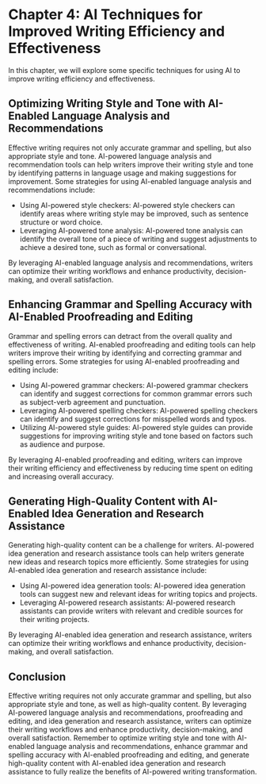 Chapter 4: AI Techniques for Improved Writing Efficiency and Effectiveness
==========================================================================

In this chapter, we will explore some specific techniques for using AI to improve writing efficiency and effectiveness.

Optimizing Writing Style and Tone with AI-Enabled Language Analysis and Recommendations
---------------------------------------------------------------------------------------

Effective writing requires not only accurate grammar and spelling, but also appropriate style and tone. AI-powered language analysis and recommendation tools can help writers improve their writing style and tone by identifying patterns in language usage and making suggestions for improvement. Some strategies for using AI-enabled language analysis and recommendations include:

* Using AI-powered style checkers: AI-powered style checkers can identify areas where writing style may be improved, such as sentence structure or word choice.
* Leveraging AI-powered tone analysis: AI-powered tone analysis can identify the overall tone of a piece of writing and suggest adjustments to achieve a desired tone, such as formal or conversational.

By leveraging AI-enabled language analysis and recommendations, writers can optimize their writing workflows and enhance productivity, decision-making, and overall satisfaction.

Enhancing Grammar and Spelling Accuracy with AI-Enabled Proofreading and Editing
--------------------------------------------------------------------------------

Grammar and spelling errors can detract from the overall quality and effectiveness of writing. AI-enabled proofreading and editing tools can help writers improve their writing by identifying and correcting grammar and spelling errors. Some strategies for using AI-enabled proofreading and editing include:

* Using AI-powered grammar checkers: AI-powered grammar checkers can identify and suggest corrections for common grammar errors such as subject-verb agreement and punctuation.
* Leveraging AI-powered spelling checkers: AI-powered spelling checkers can identify and suggest corrections for misspelled words and typos.
* Utilizing AI-powered style guides: AI-powered style guides can provide suggestions for improving writing style and tone based on factors such as audience and purpose.

By leveraging AI-enabled proofreading and editing, writers can improve their writing efficiency and effectiveness by reducing time spent on editing and increasing overall accuracy.

Generating High-Quality Content with AI-Enabled Idea Generation and Research Assistance
---------------------------------------------------------------------------------------

Generating high-quality content can be a challenge for writers. AI-powered idea generation and research assistance tools can help writers generate new ideas and research topics more efficiently. Some strategies for using AI-enabled idea generation and research assistance include:

* Using AI-powered idea generation tools: AI-powered idea generation tools can suggest new and relevant ideas for writing topics and projects.
* Leveraging AI-powered research assistants: AI-powered research assistants can provide writers with relevant and credible sources for their writing projects.

By leveraging AI-enabled idea generation and research assistance, writers can optimize their writing workflows and enhance productivity, decision-making, and overall satisfaction.

Conclusion
----------

Effective writing requires not only accurate grammar and spelling, but also appropriate style and tone, as well as high-quality content. By leveraging AI-powered language analysis and recommendations, proofreading and editing, and idea generation and research assistance, writers can optimize their writing workflows and enhance productivity, decision-making, and overall satisfaction. Remember to optimize writing style and tone with AI-enabled language analysis and recommendations, enhance grammar and spelling accuracy with AI-enabled proofreading and editing, and generate high-quality content with AI-enabled idea generation and research assistance to fully realize the benefits of AI-powered writing transformation.
